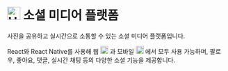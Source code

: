 # <img src="https://raw.githubusercontent.com/Tarikul-Islam-Anik/Animated-Fluent-Emojis/master/Emojis/Smilies/Heart%20Decoration.png" alt="Heart Decoration" width="30" height="30" /> 소셜 미디어 플랫폼

사진을 공유하고 실시간으로 소통할 수 있는 소셜 미디어 플랫폼입니다.<br/>

React와 React Native를 사용해 웹 <img src="https://raw.githubusercontent.com/Tarikul-Islam-Anik/Animated-Fluent-Emojis/master/Emojis/Objects/Laptop.png" alt="Laptop" width="18" height="18" /> 과 모바일 <img src="https://raw.githubusercontent.com/Tarikul-Islam-Anik/Animated-Fluent-Emojis/master/Emojis/Objects/Mobile%20Phone.png" alt="Mobile Phone" width="18" height="18" /> 에서 모두 사용 가능하며, 팔로우, 좋아요, 댓글, 실시간 채팅 등의 다양한 소셜 기능을 제공합니다.<br/>
